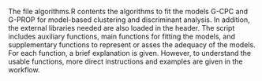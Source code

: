 The file algorithms.R contents the algorithms to fit the models G-CPC and G-PROP for model-based clustering and discriminant analysis. In addition, the external libraries needed are also loaded in the header. The script includes auxiliary functions, main functions for fitting the models, and supplementary functions to represent or asses the adequacy of the models. For each function, a brief explanation is given. However, to understand the usable functions, more direct instructions and examples are given in the workflow. 
